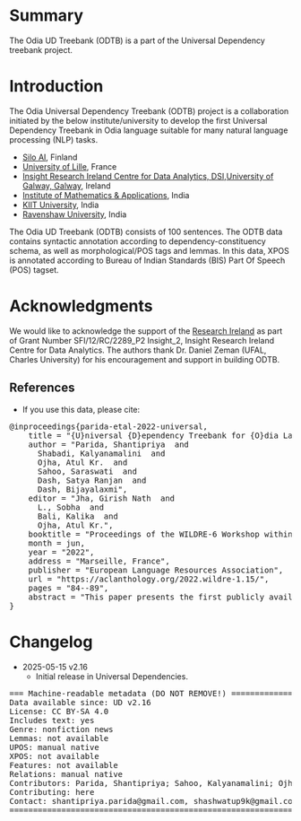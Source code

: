 # Summary

The Odia UD Treebank (ODTB) is a part of the Universal Dependency treebank project.

# Introduction

The Odia Universal Dependency Treebank (ODTB) project is a collaboration initiated by the below institute/university to develop the first Universal Dependency Treebank in Odia language suitable for many natural language processing (NLP) tasks.
  * [Silo AI](https://silo.ai/), Finland
  * [University of Lille](https://www.univ-lille.fr/home/), France
  * [Insight Research Ireland Centre for Data Analytics, DSI](https://www.insight-centre.org/),[University of Galway, Galway](https://www.universityofgalway.ie/), Ireland
  * [Institute of Mathematics & Applications](https://iomaorissa.ac.in/), India
  * [KIIT University](https://kiit.ac.in/), India
  * [Ravenshaw University](https://ravenshawuniversity.ac.in/), India

The Odia UD Treebank (ODTB) consists of 100 sentences. The ODTB data contains syntactic annotation according to dependency-constituency schema, as well as morphological/POS tags and lemmas. In this data, XPOS is annotated according to Bureau of Indian Standards (BIS) Part Of Speech (POS) tagset.

# Acknowledgments

We would like to acknowledge the support of the [Research Ireland](https://www.researchireland.ie/) as part of Grant Number SFI/12/RC/2289_P2 Insight_2, Insight Research Ireland Centre for Data Analytics. The authors thank Dr. Daniel Zeman (UFAL, Charles University) for his encouragement and support in building ODTB.

## References

* If you use this data, please cite:
<pre>
@inproceedings{parida-etal-2022-universal,
    title = "{U}niversal {D}ependency Treebank for {O}dia Language",
    author = "Parida, Shantipriya  and
      Shabadi, Kalyanamalini  and
      Ojha, Atul Kr.  and
      Sahoo, Saraswati  and
      Dash, Satya Ranjan  and
      Dash, Bijayalaxmi",
    editor = "Jha, Girish Nath  and
      L., Sobha  and
      Bali, Kalika  and
      Ojha, Atul Kr.",
    booktitle = "Proceedings of the WILDRE-6 Workshop within the 13th Language Resources and Evaluation Conference",
    month = jun,
    year = "2022",
    address = "Marseille, France",
    publisher = "European Language Resources Association",
    url = "https://aclanthology.org/2022.wildre-1.15/",
    pages = "84--89",
    abstract = "This paper presents the first publicly available treebank of Odia, a morphologically rich low resource Indian language. The treebank contains approx. 1082 tokens (100 sentences) in Odia were selected from {\textquotedblleft}Samantar{\textquotedblright}, the largest available parallel corpora collection for Indic languages. All the selected sentences are manually annotated following the {\textquotedblleft}Universal Dependency{\textquotedblright} guidelines. The morphological analysis of the Odia treebank was performed using machine learning techniques. The Odia annotated treebank will enrich the Odia language resource and will help in building language technology tools for cross-lingual learning and typological research. We also build a preliminary Odia parser using a machine learning approach. The accuracy of the parser is 86.6{\%} Tokenization, 64.1{\%} UPOS, 63.78{\%} XPOS, 42.04{\%} UAS and 21.34{\%} LAS. Finally, the paper briefly discusses the linguistic analysis of the Odia UD treebank."
}
</pre>

# Changelog

* 2025-05-15 v2.16
  * Initial release in Universal Dependencies.


<pre>
=== Machine-readable metadata (DO NOT REMOVE!) ================================
Data available since: UD v2.16
License: CC BY-SA 4.0
Includes text: yes
Genre: nonfiction news
Lemmas: not available
UPOS: manual native
XPOS: not available
Features: not available
Relations: manual native
Contributors: Parida, Shantipriya; Sahoo, Kalyanamalini; Ojha, Atul Kr.; Sahoo, Saraswati; Mohapatra, Biswakalpita; Dash, Satya Ranjan; Dash, Bijayalaxmi
Contributing: here
Contact: shantipriya.parida@gmail.com, shashwatup9k@gmail.com, sdashfca@kiit.ac.in, biswakalpitamohapatra1@gmail.com, kalyanamalini.shabadi@univ-lille.fr, sahoosaraswati455@gmail.com, rudrabijayalaxmi@gmail.com
===============================================================================
</pre>

